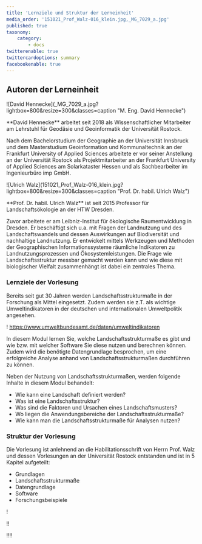 ```yaml
---
title: 'Lernziele und Struktur der Lerneinheit'
media_order: '151021_Prof_Walz-016_klein.jpg,_MG_7029_a.jpg'
published: true
taxonomy:
    category:
        - docs
twitterenable: true
twittercardoptions: summary
facebookenable: true
---
```


## Autoren der Lerneinheit
<div class="row align-items-center">
  <div class="col-sm-3" markdown="1">![David Hennecke](_MG_7029_a.jpg?lightbox=800&resize=300&classes=caption "M. Eng. David Hennecke")</div>
  <div class="col-sm-9">
    <p markdown="1">**David Hennecke** arbeitet seit 2018 als Wissenschaftlicher Mitarbeiter am Lehrstuhl für Geodäsie und Geoinformatik der Universität Rostock.</p>
    <p>Nach dem Bachelorstudium der Geographie an der Universität Innsbruck und dem Masterstudium Geoinformation und Kommunaltechnik an der Frankfurt University of Applied Sciences arbeitete er vor seiner Anstellung an der Universität Rostock als Projektmitarbeiter an der Frankfurt University of Applied Sciences am Solarkataster Hessen und als Sachbearbeiter im Ingenieurbüro imp GmbH.</p>
  </div>
</div>

<div class="row align-items-center">
  <div class="col-sm-3" markdown="1">![Ulrich Walz](151021_Prof_Walz-016_klein.jpg?lightbox=800&resize=300&classes=caption "Prof. Dr. habil. Ulrich Walz")</div>
  <div class="col-sm-9">
    <p markdown="1">**Prof. Dr. habil. Ulrich Walz** ist seit 2015 Professor für Landschaftsökologie an der HTW Dresden.</p>
    <p>Zuvor arbeitete er am Leibniz-Institut für ökologische Raumentwicklung in Dresden. Er beschäftigt sich u.a. mit Fragen der Landnutzung und des Landschaftswandels und dessen Auswirkungen auf Biodiversität und nachhaltige Landnutzung. Er entwickelt mittels Werkzeugen und Methoden der Geographischen Informationssysteme räumliche Indikatoren zu Landnutzungsprozessen und  Ökosystemleistungen. Die Frage wie Landschaftsstruktur messbar gemacht werden kann und wie diese mit biologischer Vielfalt zusammenhängt ist dabei ein zentrales Thema. </p>
  </div>
</div>

### Lernziele der Vorlesung
Bereits seit gut 30 Jahren werden Landschaftsstrukturmaße in der Forschung als Mittel eingesetzt. Zudem werden sie z.T. als wichtige Umweltindikatoren in der deutschen und internationalen Umweltpolitik angesehen.

! https://www.umweltbundesamt.de/daten/umweltindikatoren


In diesem Modul lernen Sie, welche Landschaftsstrukturmaße es gibt und wie bzw. mit welcher Software Sie diese nutzen und berechnen können. Zudem wird die benötigte Datengrundlage besprochen, um eine erfolgreiche Analyse anhand von Landschaftsstrukturmaßen durchführen zu können.


Neben der Nutzung von Landschaftsstrukturmaßen, werden folgende Inhalte in diesem Modul behandelt:

* Wie kann eine Landschaft definiert werden?
* Was ist eine Landschaftsstruktur?
* Was sind die Faktoren und Ursachen eines Landschaftsmusters?
* Wo liegen die Anwendungsbereiche der Landschaftsstrukturmaße?
* Wie kann man die Landschaftsstrukturmaße für Analysen nutzen?



### Struktur der Vorlesung
Die Vorlesung ist anlehnend an die Habilitationsschrift von Herrn Prof. Walz und dessen Vorlesungen an der Universität Rostock entstanden und ist in 5 Kapitel aufgeteilt:

* Grundlagen
* Landschaftsstrukturmaße
* Datengrundlage
* Software
* Forschungsbeispiele




! <p></p>

!! <p></p>

!!!! <p></p>